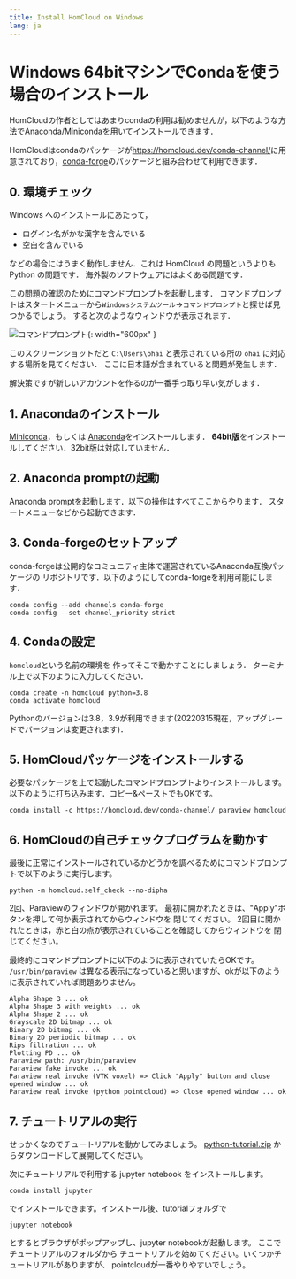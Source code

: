 ```yaml
---
title: Install HomCloud on Windows
lang: ja
---
```


# Windows 64bitマシンでCondaを使う場合のインストール

HomCloudの作者としてはあまりcondaの利用は勧めませんが，以下のような方法でAnaconda/Minicondaを用いてインストールできます．

HomCloudはcondaのパッケージが<https://homcloud.dev/conda-channel/>に用意されており，[conda-forge](https://conda-forge.org/)のパッケージと組み合わせて利用できます．

## 0. 環境チェック

Windows へのインストールにあたって，

* ログイン名がかな漢字を含んでいる
* 空白を含んでいる

などの場合にはうまく動作しません．これは HomCloud の問題というよりも Python の問題です．
海外製のソフトウェアにはよくある問題です．

この問題の確認のためにコマンドプロンプトを起動します．
コマンドプロンプトはスタートメニューから`Windowsシステムツール`→`コマンドプロンプト`と探せば見つかるでしょう。
すると次のようなウィンドウが表示されます．

![コマンドプロンプト](/images/screenshot-windows-cmd.png){: width="600px" }

このスクリーンショットだと `C:\Users\ohai` と表示されている所の `ohai` に対応する場所を見てください．
ここに日本語が含まれていると問題が発生します．

解決策ですが新しいアカウントを作るのが一番手っ取り早い気がします．

## 1. Anacondaのインストール

[Miniconda](https://docs.conda.io/en/latest/miniconda.html)，もしくは
[Anaconda](https://www.anaconda.com/products/individual)をインストールします．
**64bit版**をインストールしてください．32bit版は対応していません．

## 2. Anaconda promptの起動

Anaconda promptを起動します．以下の操作はすべてここからやります．
スタートメニューなどから起動できます．

## 3. Conda-forgeのセットアップ

conda-forgeは公開的なコミュニティ主体で運営されているAnaconda互換パッケージの
リポジトリです．以下のようにしてconda-forgeを利用可能にします．

    conda config --add channels conda-forge
    conda config --set channel_priority strict 

## 4. Condaの設定

`homcloud`という名前の環境を
作ってそこで動かすことにしましょう．
ターミナル上で以下のように入力してください．

    conda create -n homcloud python=3.8
    conda activate homcloud

Pythonのバージョンは3.8，3.9が利用できます(20220315現在，アップグレードでバージョンは変更されます)．

## 5. HomCloudパッケージをインストールする
必要なパッケージを上で起動したコマンドプロンプトよりインストールします。
以下のように打ち込みます．コピー&ペーストでもOKです。

    conda install -c https://homcloud.dev/conda-channel/ paraview homcloud

## 6. HomCloudの自己チェックプログラムを動かす

最後に正常にインストールされているかどうかを調べるためにコマンドプロンプトで以下のように実行します。

    python -m homcloud.self_check --no-dipha

2回、Paraviewのウィンドウが開かれます。
最初に開かれたときは、"Apply"ボタンを押して何か表示されてからウィンドウを
閉じてください。
2回目に開かれたときは，赤と白の点が表示されていることを確認してからウィンドウを
閉じてください。

最終的にコマンドプロンプトに以下のように表示されていたらOKです。
`/usr/bin/paraview`
は異なる表示になっていると思いますが、okが以下のように表示されていれば問題ありません。

    Alpha Shape 3 ... ok
    Alpha Shape 3 with weights ... ok
    Alpha Shape 2 ... ok
    Grayscale 2D bitmap ... ok
    Binary 2D bitmap ... ok
    Binary 2D periodic bitmap ... ok
    Rips filtration ... ok
    Plotting PD ... ok
    Paraview path: /usr/bin/paraview
    Paraview fake invoke ... ok
    Paraview real invoke (VTK voxel) => Click "Apply" button and close opened window ... ok
    Paraview real invoke (python pointcloud) => Close opened window ... ok


## 7. チュートリアルの実行

せっかくなのでチュートリアルを動かしてみましょう。
[python-tutorial.zip](/download/python-tutorial.zip)
からダウンロードして展開してください。

次にチュートリアルで利用する jupyter notebook をインストールします。

    conda install jupyter

でインストールできます。インストール後、tutorialフォルダで

    jupyter notebook

とするとブラウザがポップアップし、jupyter notebookが起動します。
ここでチュートリアルのフォルダから
チュートリアルを始めてください。いくつかチュートリアルがありますが、
pointcloudが一番やりやすいでしょう。
